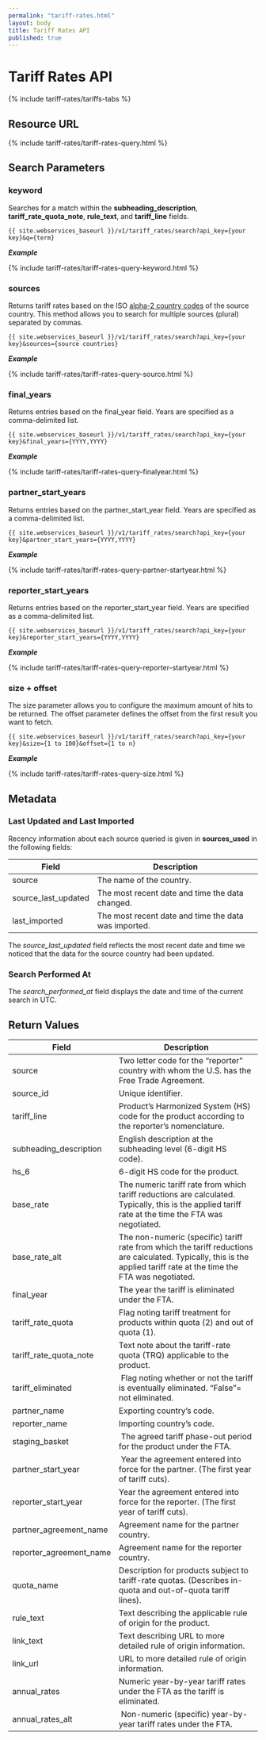 ```yaml
---
permalink: "tariff-rates.html"
layout: body
title: Tariff Rates API
published: true
---
```


# Tariff Rates API

{% include tariff-rates/tariffs-tabs %}

## Resource URL

{% include tariff-rates/tariff-rates-query.html %}

## Search Parameters

### keyword

Searches for a match within the **subheading_description**, **tariff_rate_quota_note**, **rule_text**, and **tariff_line** fields.

    {{ site.webservices_baseurl }}/v1/tariff_rates/search?api_key={your key}&q={term}

**_Example_**

{% include tariff-rates/tariff-rates-query-keyword.html %}

### sources

Returns tariff rates based on the ISO [alpha-2 country codes](http://www.iso.org/iso/home/standards/country_codes/country_names_and_code_elements.htm) of the source country.  This method allows you to search for multiple sources (plural) separated by commas.

	{{ site.webservices_baseurl }}/v1/tariff_rates/search?api_key={your key}&sources={source countries}

**_Example_**

{% include tariff-rates/tariff-rates-query-source.html %}

### final_years

Returns entries based on the final_year field.  Years are specified as a comma-delimited list.


    {{ site.webservices_baseurl }}/v1/tariff_rates/search?api_key={your key}&final_years={YYYY,YYYY}

**_Example_**

{% include tariff-rates/tariff-rates-query-finalyear.html %}

### partner_start_years

Returns entries based on the partner_start_year field.  Years are specified as a comma-delimited list.

    {{ site.webservices_baseurl }}/v1/tariff_rates/search?api_key={your key}&partner_start_years={YYYY,YYYY}

**_Example_**

{% include tariff-rates/tariff-rates-query-partner-startyear.html %}

### reporter_start_years

Returns entries based on the reporter_start_year field.  Years are specified as a comma-delimited list.

	{{ site.webservices_baseurl }}/v1/tariff_rates/search?api_key={your key}&reporter_start_years={YYYY,YYYY}

**_Example_**

{% include tariff-rates/tariff-rates-query-reporter-startyear.html %}

### size + offset

The size parameter allows you to configure the maximum amount of hits to be returned. The offset parameter defines the offset from the first result you want to fetch.

    {{ site.webservices_baseurl }}/v1/tariff_rates/search?api_key={your key}&size={1 to 100}&offset={1 to n}

**_Example_**

{% include tariff-rates/tariff-rates-query-size.html %}

## Metadata

### Last Updated and Last Imported

Recency information about each source queried is given in **sources_used** in the following fields:

| Field	| Description |
| ------| -------------|
| source | The name of the country. |
| source_last_updated | The most recent date and time the data changed. |
| last_imported | The most recent date and time the data was imported. |

The *source_last_updated* field reflects the most recent date and time we noticed that the data for the source country had been updated.

### Search Performed At

The *search_performed_at* field displays the date and time of the current search in UTC.

## Return Values

| Field                        | Description                             |
| ------------------           | --------------------------------------- |
| source                       |    Two letter code for the “reporter” country with whom the U.S. has the Free Trade Agreement.   |
| source_id                    | Unique identifier.            |
| tariff_line         	       | Product’s Harmonized System (HS) code for the product according to the reporter’s nomenclature. |
| subheading_description       |  English description at the subheading level (6-digit HS code).  |
| hs_6                         | 6-digit HS code for the product. |
| base_rate                    | The numeric tariff rate from which tariff reductions are calculated.  Typically, this is the applied tariff rate at the time the FTA was negotiated. |
| base_rate_alt                |    The non-numeric (specific) tariff rate from which the tariff reductions are calculated.  Typically, this is the applied tariff rate at the time the FTA was negotiated.     |
| final_year                   |   The year the tariff is eliminated under the FTA.    |
| tariff_rate_quota            |   Flag noting tariff treatment for products within quota (2) and out of quota (1).    |
| tariff_rate_quota_note       |   Text note about the tariff-rate quota (TRQ) applicable to the product.    |
| tariff_eliminated            |    Flag noting whether or not the tariff is eventually eliminated.  “False”= not eliminated.    |
| partner_name                 |    Exporting country’s code.   |
| reporter_name                |    Importing country’s code.   |
| staging_basket               |     The agreed tariff phase-out period for the product under the FTA.   |
| partner_start_year           |    Year the agreement entered into force for the partner.  (The first year of tariff cuts).    |
| reporter_start_year          |   Year the agreement entered into force for the reporter.  (The first year of tariff cuts).    |
| partner_agreement_name       |   Agreement name for the partner country.    |
| reporter_agreement_name      |   Agreement name for the reporter country.    |
| quota_name                   |   Description for products subject to tariff-rate quotas.  (Describes in-quota and out-of-quota tariff lines).    |
| rule_text                    |   Text describing the applicable rule of origin for the product.    |
| link_text                    |   Text describing URL to more detailed rule of origin information.    |
| link_url                     |    URL to more detailed rule of origin information.   |
| annual_rates                 |  Numeric year-by-year tariff rates under the FTA as the tariff is eliminated.    |
| annual_rates_alt             |    Non-numeric (specific) year-by-year tariff rates under the FTA.    |
